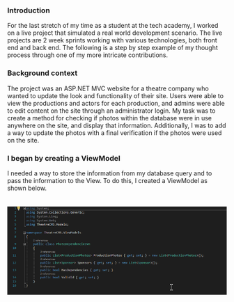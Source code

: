 <h3> Introduction</h3>

<p>For the last stretch of my time as a student at the tech academy, I worked on a live project that simulated a real world development scenario. The live projects are 2 week sprints working with various technologies, both front end and back end. The following is a step by step example of my thought process through one of my more intricate contributions. 
</p>

<h3> Background context </h3>

  <p> The project was an ASP.NET MVC website for a theatre company who wanted to update the look and functionality of their site. Users were able to view the productions and actors for each production, and admins were able to edit content on the site through an administrator login. My task was to create a method for checking if photos within the database were in use anywhere on the site, and display that information. Additionally, I was to add a way to update the photos with a final verification if the photos were used on the site. 
</p>

<h3> I began by creating a ViewModel </h3>

<p> I needed a way to store the information from my database query and to pass the information to the View. To do this, I created a ViewModel as shown below. <br/> <br/>
&nbsp;&nbsp;&nbsp;&nbsp;&nbsp;&nbsp;<img alt="ViewModel" src="Screenshots/photodependenciesviewmodel.png"/> <br/>
  
</p>

